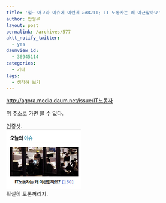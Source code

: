 ```yaml
---
title: '헐~ 아고라 이슈에 이런게 &#8211; IT 노동자는 왜 야근할까요'
author: 안형우
layout: post
permalink: /archives/577
aktt_notify_twitter:
  - yes
daumview_id:
  - 36945114
categories:
  - 기타
tags:
  - 생각해 보기
---
```

<a href="http://agora.media.daum.net/issue/IT노동자" target="_blank">http://agora.media.daum.net/issue/IT노동자</a> <div>
  위 주소로 가면 볼 수 있다.
</div>

<div>
  인증샷.
</div>

<div>
  <img src="/uploads/legacy/old-images/1/cfile8.uf.1742B94E4D4BC8F930E16F.png" class="aligncenter" width="199" height="158" alt="" />
</div>

<div>
  확실히 토론꺼리지.
</div>